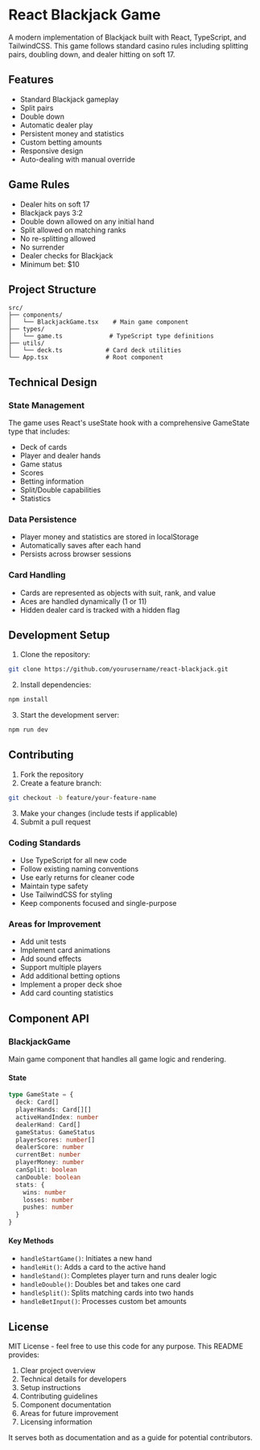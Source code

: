 # React Blackjack Game

A modern implementation of Blackjack built with React, TypeScript, and TailwindCSS. This game follows standard casino rules including splitting pairs, doubling down, and dealer hitting on soft 17.

## Features

- Standard Blackjack gameplay
- Split pairs
- Double down
- Automatic dealer play
- Persistent money and statistics
- Custom betting amounts
- Responsive design
- Auto-dealing with manual override

## Game Rules

- Dealer hits on soft 17
- Blackjack pays 3:2
- Double down allowed on any initial hand
- Split allowed on matching ranks
- No re-splitting allowed
- No surrender
- Dealer checks for Blackjack
- Minimum bet: $10

## Project Structure

```
src/
├── components/
│   └── BlackjackGame.tsx    # Main game component
├── types/
│   └── game.ts             # TypeScript type definitions
├── utils/
│   └── deck.ts            # Card deck utilities
└── App.tsx                # Root component
```

## Technical Design

### State Management

The game uses React's useState hook with a comprehensive GameState type that includes:
- Deck of cards
- Player and dealer hands
- Game status
- Scores
- Betting information
- Split/Double capabilities
- Statistics

### Data Persistence

- Player money and statistics are stored in localStorage
- Automatically saves after each hand
- Persists across browser sessions

### Card Handling

- Cards are represented as objects with suit, rank, and value
- Aces are handled dynamically (1 or 11)
- Hidden dealer card is tracked with a hidden flag

## Development Setup

1. Clone the repository:
```bash
git clone https://github.com/yourusername/react-blackjack.git
```

2. Install dependencies:
```bash
npm install
```

3. Start the development server:
```bash
npm run dev
```

## Contributing

1. Fork the repository
2. Create a feature branch:
```bash
git checkout -b feature/your-feature-name
```

3. Make your changes (include tests if applicable)
4. Submit a pull request

### Coding Standards

- Use TypeScript for all new code
- Follow existing naming conventions
- Use early returns for cleaner code
- Maintain type safety
- Use TailwindCSS for styling
- Keep components focused and single-purpose

### Areas for Improvement

- Add unit tests
- Implement card animations
- Add sound effects
- Support multiple players
- Add additional betting options
- Implement a proper deck shoe
- Add card counting statistics

## Component API

### BlackjackGame

Main game component that handles all game logic and rendering.

#### State

```typescript
type GameState = {
  deck: Card[]
  playerHands: Card[][]
  activeHandIndex: number
  dealerHand: Card[]
  gameStatus: GameStatus
  playerScores: number[]
  dealerScore: number
  currentBet: number
  playerMoney: number
  canSplit: boolean
  canDouble: boolean
  stats: {
    wins: number
    losses: number
    pushes: number
  }
}
```

#### Key Methods

- `handleStartGame()`: Initiates a new hand
- `handleHit()`: Adds a card to the active hand
- `handleStand()`: Completes player turn and runs dealer logic
- `handleDouble()`: Doubles bet and takes one card
- `handleSplit()`: Splits matching cards into two hands
- `handleBetInput()`: Processes custom bet amounts

## License

MIT License - feel free to use this code for any purpose.
This README provides:
1. Clear project overview
2. Technical details for developers
3. Setup instructions
4. Contributing guidelines
5. Component documentation
6. Areas for future improvement
7. Licensing information

It serves both as documentation and as a guide for potential contributors.

